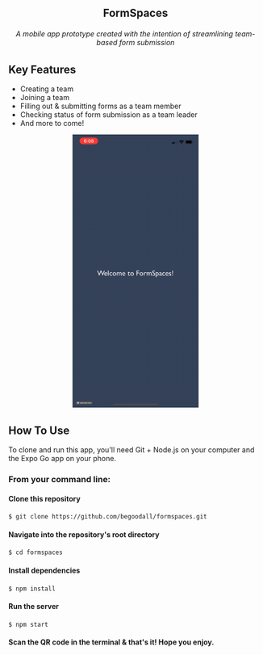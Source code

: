 <h2 align="center">FormSpaces</h2>
<h6 align="center">A mobile app prototype created with the intention of streamlining team-based form submission</h6>

## Key Features
* Creating a team
* Joining a team
* Filling out & submitting forms as a team member
* Checking status of form submission as a team leader
* And more to come!


<div align="center">
  <img src="demo/intro.gif" alt="Intro Page animation" width="250px">
</div>

## How To Use
To clone and run this app, you'll need Git + Node.js on your computer and the Expo Go app on your phone.

### From your command line:


#### Clone this repository
```
$ git clone https://github.com/begoodall/formspaces.git
```

#### Navigate into the repository's root directory
```
$ cd formspaces
```

#### Install dependencies
```
$ npm install
```

#### Run the server
```
$ npm start
```

#### Scan the QR code in the terminal & that's it! Hope you enjoy.
